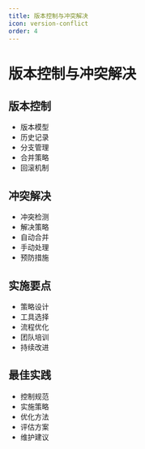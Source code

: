 ```yaml
---
title: 版本控制与冲突解决
icon: version-conflict
order: 4
---
```


# 版本控制与冲突解决

## 版本控制
- 版本模型
- 历史记录
- 分支管理
- 合并策略
- 回滚机制

## 冲突解决
- 冲突检测
- 解决策略
- 自动合并
- 手动处理
- 预防措施

## 实施要点
- 策略设计
- 工具选择
- 流程优化
- 团队培训
- 持续改进

## 最佳实践
- 控制规范
- 实施策略
- 优化方法
- 评估方案
- 维护建议
